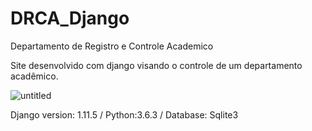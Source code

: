 # DRCA_Django
Departamento de Registro e Controle Academico

Site desenvolvido com django visando o controle de um departamento acadêmico.

![untitled](https://user-images.githubusercontent.com/25140680/32013418-cf369adc-b999-11e7-90d4-e73308ab368f.png)

Django version: 1.11.5 / Python:3.6.3 / Database: Sqlite3